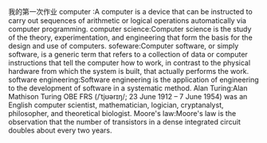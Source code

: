 我的第一次作业
computer :A computer is a device that can be instructed to carry out sequences of arithmetic or logical operations automatically via computer programming.
computer science:Computer science is the study of the theory, experimentation, and engineering that form the basis for the design and use of computers. 
sofeware:Computer software, or simply software, is a generic term that refers to a collection of data or computer instructions that tell the computer how to work, in contrast to the physical hardware from which the system is built, that actually performs the work.
software engineering:Software engineering is the application of engineering to the development of software in a systematic method.
Alan Turing:Alan Mathison Turing OBE FRS (/ˈtjʊərɪŋ/; 23 June 1912 – 7 June 1954) was an English computer scientist, mathematician, logician, cryptanalyst, philosopher, and theoretical biologist.
Moore's law:Moore's law is the observation that the number of transistors in a dense integrated circuit doubles about every two years.